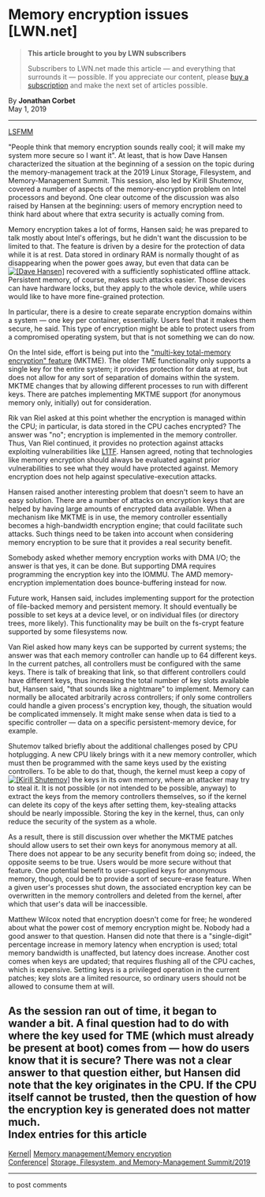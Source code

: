 # Memory encryption issues [LWN.net]

> **This article brought to you by LWN subscribers**
> 
> Subscribers to LWN.net made this article — and everything that surrounds it — possible. If you appreciate our content, please [buy a subscription](/Promo/nst-nag3/subscribe) and make the next set of articles possible. 

By **Jonathan Corbet**  
May 1, 2019 

* * *

[LSFMM](/Articles/lsfmm2019/)

"People think that memory encryption sounds really cool; it will make my system more secure so I want it". At least, that is how Dave Hansen characterized the situation at the beginning of a session on the topic during the memory-management track at the 2019 Linux Storage, Filesystem, and Memory-Management Summit. This session, also led by Kirill Shutemov, covered a number of aspects of the memory-encryption problem on Intel processors and beyond. One clear outcome of the discussion was also raised by Hansen at the beginning: users of memory encryption need to think hard about where that extra security is actually coming from. 

Memory encryption takes a lot of forms, Hansen said; he was prepared to talk mostly about Intel's offerings, but he didn't want the discussion to be limited to that. The feature is driven by a desire for the protection of data while it is at rest. Data stored in ordinary RAM is normally thought of as disappearing when the power goes away, but even that data can be [![\[Dave Hansen\]](https://static.lwn.net/images/conf/2019/lsfmm/DaveHansen-sm.jpg)](/Articles/787212/) recovered with a sufficiently sophisticated offline attack. Persistent memory, of course, makes such attacks easier. Those devices can have hardware locks, but they apply to the whole device, while users would like to have more fine-grained protection. 

In particular, there is a desire to create separate encryption domains within a system — one key per container, essentially. Users feel that it makes them secure, he said. This type of encryption might be able to protect users from a compromised operating system, but that is not something we can do now. 

On the Intel side, effort is being put into the ["multi-key total-memory encryption" feature](/Articles/776688/) (MKTME). The older TME functionality only supports a single key for the entire system; it provides protection for data at rest, but does not allow for any sort of separation of domains within the system. MKTME changes that by allowing different processes to run with different keys. There are patches implementing MKTME support (for anonymous memory only, initially) out for consideration. 

Rik van Riel asked at this point whether the encryption is managed within the CPU; in particular, is data stored in the CPU caches encrypted? The answer was "no"; encryption is implemented in the memory controller. Thus, Van Riel continued, it provides no protection against attacks exploiting vulnerabilities like [L1TF](/Articles/762570/). Hansen agreed, noting that technologies like memory encryption should always be evaluated against prior vulnerabilities to see what they would have protected against. Memory encryption does not help against speculative-execution attacks. 

Hansen raised another interesting problem that doesn't seem to have an easy solution. There are a number of attacks on encryption keys that are helped by having large amounts of encrypted data available. When a mechanism like MKTME is in use, the memory controller essentially becomes a high-bandwidth encryption engine; that could facilitate such attacks. Such things need to be taken into account when considering memory encryption to be sure that it provides a real security benefit. 

Somebody asked whether memory encryption works with DMA I/O; the answer is that yes, it can be done. But supporting DMA requires programming the encryption key into the IOMMU. The AMD memory-encryption implementation does bounce-buffering instead for now. 

Future work, Hansen said, includes implementing support for the protection of file-backed memory and persistent memory. It should eventually be possible to set keys at a device level, or on individual files (or directory trees, more likely). This functionality may be built on the fs-crypt feature supported by some filesystems now. 

Van Riel asked how many keys can be supported by current systems; the answer was that each memory controller can handle up to 64 different keys. In the current patches, all controllers must be configured with the same keys. There is talk of breaking that link, so that different controllers could have different keys, thus increasing the total number of key slots available but, Hansen said, "that sounds like a nightmare" to implement. Memory can normally be allocated arbitrarily across controllers; if only some controllers could handle a given process's encryption key, though, the situation would be complicated immensely. It might make sense when data is tied to a specific controller — data on a specific persistent-memory device, for example. 

Shutemov talked briefly about the additional challenges posed by CPU hotplugging. A new CPU likely brings with it a new memory controller, which must then be programmed with the same keys used by the existing controllers. To be able to do that, though, the kernel must keep a copy of [![\[Kirill Shutemov\]](https://static.lwn.net/images/conf/2019/lsfmm/KirillShutemov-sm.jpg)](/Articles/787213/) the keys in its own memory, where an attacker may try to steal it. It is not possible (or not intended to be possible, anyway) to extract the keys from the memory controllers themselves, so if the kernel can delete its copy of the keys after setting them, key-stealing attacks should be nearly impossible. Storing the key in the kernel, thus, can only reduce the security of the system as a whole. 

As a result, there is still discussion over whether the MKTME patches should allow users to set their own keys for anonymous memory at all. There does not appear to be any security benefit from doing so; indeed, the opposite seems to be true. Users would be more secure without that feature. One potential benefit to user-supplied keys for anonymous memory, though, could be to provide a sort of secure-erase feature. When a given user's processes shut down, the associated encryption key can be overwritten in the memory controllers and deleted from the kernel, after which that user's data will be inaccessible. 

Matthew Wilcox noted that encryption doesn't come for free; he wondered about what the power cost of memory encryption might be. Nobody had a good answer to that question. Hansen did note that there is a "single-digit" percentage increase in memory latency when encryption is used; total memory bandwidth is unaffected, but latency does increase. Another cost comes when keys are updated; that requires flushing all of the CPU caches, which is expensive. Setting keys is a privileged operation in the current patches; key slots are a limited resource, so ordinary users should not be allowed to consume them at will. 

As the session ran out of time, it began to wander a bit. A final question had to do with where the key used for TME (which must already be present at boot) comes from — how do users know that it is secure? There was not a clear answer to that question either, but Hansen did note that the key originates in the CPU. If the CPU itself cannot be trusted, then the question of how the encryption key is generated does not matter much.  
Index entries for this article  
---  
[Kernel](/Kernel/Index)| [Memory management/Memory encryption](/Kernel/Index#Memory_management-Memory_encryption)  
[Conference](/Archives/ConferenceIndex/)| [Storage, Filesystem, and Memory-Management Summit/2019](/Archives/ConferenceIndex/#Storage_Filesystem_and_Memory-Management_Summit-2019)  
  


* * *

to post comments 
